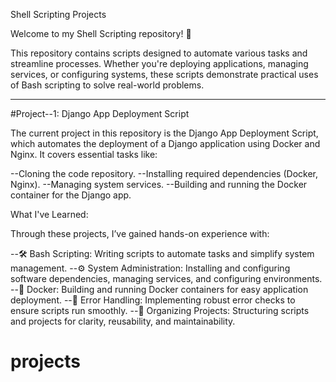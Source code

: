 Shell Scripting Projects

Welcome to my Shell Scripting repository! 🚀

This repository contains scripts designed to automate various tasks and streamline processes. Whether you're deploying applications, managing services, or configuring systems, these scripts demonstrate practical uses of Bash scripting to solve real-world problems.

****************

#Project--1: Django App Deployment Script

The current project in this repository is the Django App Deployment Script, which automates the deployment of a Django application using Docker and Nginx. It covers essential tasks like:

--Cloning the code repository.
--Installing required dependencies (Docker, Nginx).
--Managing system services.
--Building and running the Docker container for the Django app.

What I've Learned:

Through these projects, I’ve gained hands-on experience with:

--🛠 Bash Scripting: Writing scripts to automate tasks and simplify system management.
--⚙ System Administration: Installing and configuring software dependencies, managing services, and configuring environments.
--🐳 Docker: Building and running Docker containers for easy application deployment.
--🔄 Error Handling: Implementing robust error checks to ensure scripts run smoothly.
--📜 Organizing Projects: Structuring scripts and projects for clarity, reusability, and maintainability.


# projects

